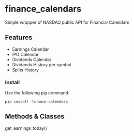 # finance_calendars
Simple wrapper of NASDAQ public API for Financial Calendars

## Features
* Earnings Calendar
* IPO Calendar
* Dividends Calendar
* Dividends History per symbol
* Splits History

### Install
Use the following pip command:
```
pip install finance-calendars
```

## Methods & Classes
get_earnings_today()
